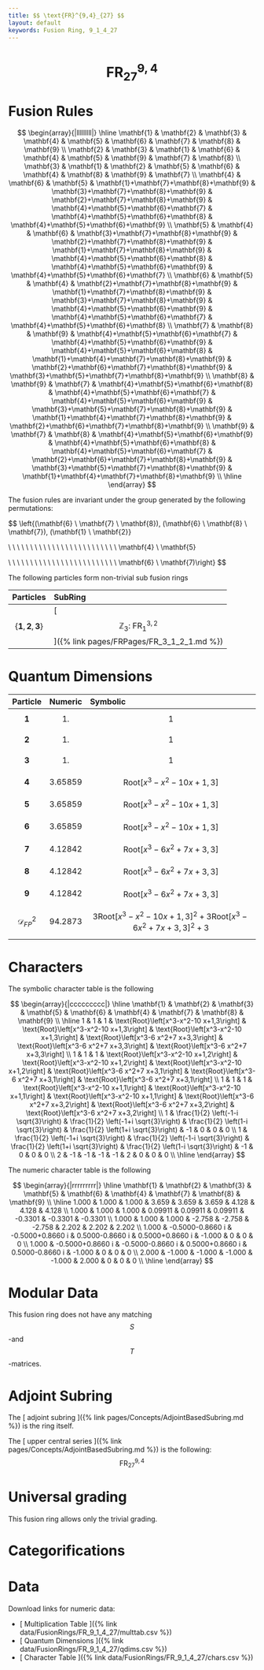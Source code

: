 ```yaml
---
title: $$ \text{FR}^{9,4}_{27} $$
layout: default
keywords: Fusion Ring, 9_1_4_27
---
```

# $$ \text{FR}^{9,4}_{27} $$


# Fusion Rules

$$
\begin{array}{|lllllllll|}
\hline
 \mathbf{1} & \mathbf{2} & \mathbf{3} & \mathbf{4} & \mathbf{5} & \mathbf{6} & \mathbf{7} & \mathbf{8} & \mathbf{9} \\
 \mathbf{2} & \mathbf{3} & \mathbf{1} & \mathbf{6} & \mathbf{4} & \mathbf{5} & \mathbf{9} & \mathbf{7} & \mathbf{8} \\
 \mathbf{3} & \mathbf{1} & \mathbf{2} & \mathbf{5} & \mathbf{6} & \mathbf{4} & \mathbf{8} & \mathbf{9} & \mathbf{7} \\
 \mathbf{4} & \mathbf{6} & \mathbf{5} & \mathbf{1}+\mathbf{7}+\mathbf{8}+\mathbf{9} & \mathbf{3}+\mathbf{7}+\mathbf{8}+\mathbf{9} & \mathbf{2}+\mathbf{7}+\mathbf{8}+\mathbf{9} & \mathbf{4}+\mathbf{5}+\mathbf{6}+\mathbf{7} & \mathbf{4}+\mathbf{5}+\mathbf{6}+\mathbf{8} & \mathbf{4}+\mathbf{5}+\mathbf{6}+\mathbf{9} \\
 \mathbf{5} & \mathbf{4} & \mathbf{6} & \mathbf{3}+\mathbf{7}+\mathbf{8}+\mathbf{9} & \mathbf{2}+\mathbf{7}+\mathbf{8}+\mathbf{9} & \mathbf{1}+\mathbf{7}+\mathbf{8}+\mathbf{9} & \mathbf{4}+\mathbf{5}+\mathbf{6}+\mathbf{8} & \mathbf{4}+\mathbf{5}+\mathbf{6}+\mathbf{9} & \mathbf{4}+\mathbf{5}+\mathbf{6}+\mathbf{7} \\
 \mathbf{6} & \mathbf{5} & \mathbf{4} & \mathbf{2}+\mathbf{7}+\mathbf{8}+\mathbf{9} & \mathbf{1}+\mathbf{7}+\mathbf{8}+\mathbf{9} & \mathbf{3}+\mathbf{7}+\mathbf{8}+\mathbf{9} & \mathbf{4}+\mathbf{5}+\mathbf{6}+\mathbf{9} & \mathbf{4}+\mathbf{5}+\mathbf{6}+\mathbf{7} & \mathbf{4}+\mathbf{5}+\mathbf{6}+\mathbf{8} \\
 \mathbf{7} & \mathbf{8} & \mathbf{9} & \mathbf{4}+\mathbf{5}+\mathbf{6}+\mathbf{7} & \mathbf{4}+\mathbf{5}+\mathbf{6}+\mathbf{9} & \mathbf{4}+\mathbf{5}+\mathbf{6}+\mathbf{8} & \mathbf{1}+\mathbf{4}+\mathbf{7}+\mathbf{8}+\mathbf{9} & \mathbf{2}+\mathbf{6}+\mathbf{7}+\mathbf{8}+\mathbf{9} & \mathbf{3}+\mathbf{5}+\mathbf{7}+\mathbf{8}+\mathbf{9} \\
 \mathbf{8} & \mathbf{9} & \mathbf{7} & \mathbf{4}+\mathbf{5}+\mathbf{6}+\mathbf{8} & \mathbf{4}+\mathbf{5}+\mathbf{6}+\mathbf{7} & \mathbf{4}+\mathbf{5}+\mathbf{6}+\mathbf{9} & \mathbf{3}+\mathbf{5}+\mathbf{7}+\mathbf{8}+\mathbf{9} & \mathbf{1}+\mathbf{4}+\mathbf{7}+\mathbf{8}+\mathbf{9} & \mathbf{2}+\mathbf{6}+\mathbf{7}+\mathbf{8}+\mathbf{9} \\
 \mathbf{9} & \mathbf{7} & \mathbf{8} & \mathbf{4}+\mathbf{5}+\mathbf{6}+\mathbf{9} & \mathbf{4}+\mathbf{5}+\mathbf{6}+\mathbf{8} & \mathbf{4}+\mathbf{5}+\mathbf{6}+\mathbf{7} & \mathbf{2}+\mathbf{6}+\mathbf{7}+\mathbf{8}+\mathbf{9} & \mathbf{3}+\mathbf{5}+\mathbf{7}+\mathbf{8}+\mathbf{9} & \mathbf{1}+\mathbf{4}+\mathbf{7}+\mathbf{8}+\mathbf{9} \\
\hline
\end{array}
$$


The fusion rules are invariant under the group generated by the following permutations:

$$ \left\{(\mathbf{6} \ \mathbf{7} \ \mathbf{8}), (\mathbf{6} \ \mathbf{8} \ \mathbf{7}), (\mathbf{1} \ \mathbf{2}}

 \  \  \  \  \  \  \  \  \  \  \  \  \  \  \  \  \  \  \  \  \  \  \  \  \   \mathbf{4} \ \mathbf{5}

 \  \  \  \  \  \  \  \  \  \  \  \  \  \  \  \  \  \  \  \  \  \  \  \  \   \mathbf{6} \ \mathbf{7)\right\} $$


The following particles form non-trivial sub fusion rings

| Particles | SubRing |
| :------ | :------ |
| $$ \{\mathbf{1},\mathbf{2},\mathbf{3}\} $$ | [ $$ \mathbb{Z}_3:\ \text{FR}^{3,2}_{1} $$ ]({% link pages/FRPages/FR_3_1_2_1.md %}) |


# Quantum Dimensions

| Particle | Numeric | Symbolic |
| :------ | :------ | :------ |
| $$ \mathbf{1} $$ | $$ 1. $$ | $$ 1 $$ |
| $$ \mathbf{2} $$ | $$ 1. $$ | $$ 1 $$ |
| $$ \mathbf{3} $$ | $$ 1. $$ | $$ 1 $$ |
| $$ \mathbf{4} $$ | $$ 3.65859 $$ | $$ \text{Root}\left[x^3-x^2-10 x+1,3\right] $$ |
| $$ \mathbf{5} $$ | $$ 3.65859 $$ | $$ \text{Root}\left[x^3-x^2-10 x+1,3\right] $$ |
| $$ \mathbf{6} $$ | $$ 3.65859 $$ | $$ \text{Root}\left[x^3-x^2-10 x+1,3\right] $$ |
| $$ \mathbf{7} $$ | $$ 4.12842 $$ | $$ \text{Root}\left[x^3-6 x^2+7 x+3,3\right] $$ |
| $$ \mathbf{8} $$ | $$ 4.12842 $$ | $$ \text{Root}\left[x^3-6 x^2+7 x+3,3\right] $$ |
| $$ \mathbf{9} $$ | $$ 4.12842 $$ | $$ \text{Root}\left[x^3-6 x^2+7 x+3,3\right] $$ |
| $$ \mathcal{D}_{FP}^2 $$ | $$ 94.2873 $$ | $$ 3 \text{Root}\left[x^3-x^2-10 x+1,3\right]^2+3 \text{Root}\left[x^3-6 x^2+7 x+3,3\right]^2+3 $$ |

# Characters

The symbolic character table is the following

$$
\begin{array}{|ccccccccc|}
\hline
 \mathbf{1} & \mathbf{2} & \mathbf{3} & \mathbf{5} & \mathbf{6} & \mathbf{4} & \mathbf{7} & \mathbf{8} & \mathbf{9} \\
\hline
 1 & 1 & 1 & \text{Root}\left[x^3-x^2-10 x+1,3\right] & \text{Root}\left[x^3-x^2-10 x+1,3\right] & \text{Root}\left[x^3-x^2-10 x+1,3\right] & \text{Root}\left[x^3-6 x^2+7 x+3,3\right] & \text{Root}\left[x^3-6 x^2+7 x+3,3\right] & \text{Root}\left[x^3-6 x^2+7 x+3,3\right] \\
 1 & 1 & 1 & \text{Root}\left[x^3-x^2-10 x+1,2\right] & \text{Root}\left[x^3-x^2-10 x+1,2\right] & \text{Root}\left[x^3-x^2-10 x+1,2\right] & \text{Root}\left[x^3-6 x^2+7 x+3,1\right] & \text{Root}\left[x^3-6 x^2+7 x+3,1\right] & \text{Root}\left[x^3-6 x^2+7 x+3,1\right] \\
 1 & 1 & 1 & \text{Root}\left[x^3-x^2-10 x+1,1\right] & \text{Root}\left[x^3-x^2-10 x+1,1\right] & \text{Root}\left[x^3-x^2-10 x+1,1\right] & \text{Root}\left[x^3-6 x^2+7 x+3,2\right] & \text{Root}\left[x^3-6 x^2+7 x+3,2\right] & \text{Root}\left[x^3-6 x^2+7 x+3,2\right] \\
 1 & \frac{1}{2} \left(-1-i \sqrt{3}\right) & \frac{1}{2} \left(-1+i \sqrt{3}\right) & \frac{1}{2} \left(1-i \sqrt{3}\right) & \frac{1}{2} \left(1+i \sqrt{3}\right) & -1 & 0 & 0 & 0 \\
 1 & \frac{1}{2} \left(-1+i \sqrt{3}\right) & \frac{1}{2} \left(-1-i \sqrt{3}\right) & \frac{1}{2} \left(1+i \sqrt{3}\right) & \frac{1}{2} \left(1-i \sqrt{3}\right) & -1 & 0 & 0 & 0 \\
 2 & -1 & -1 & -1 & -1 & 2 & 0 & 0 & 0 \\
\hline
\end{array}
$$

The numeric character table is the following

$$
\begin{array}{|rrrrrrrrr|}
\hline
 \mathbf{1} & \mathbf{2} & \mathbf{3} & \mathbf{5} & \mathbf{6} & \mathbf{4} & \mathbf{7} & \mathbf{8} & \mathbf{9} \\
\hline
 1.000 & 1.000 & 1.000 & 3.659 & 3.659 & 3.659 & 4.128 & 4.128 & 4.128 \\
 1.000 & 1.000 & 1.000 & 0.09911 & 0.09911 & 0.09911 & -0.3301 & -0.3301 & -0.3301 \\
 1.000 & 1.000 & 1.000 & -2.758 & -2.758 & -2.758 & 2.202 & 2.202 & 2.202 \\
 1.000 & -0.5000-0.8660 i & -0.5000+0.8660 i & 0.5000-0.8660 i & 0.5000+0.8660 i & -1.000 & 0 & 0 & 0 \\
 1.000 & -0.5000+0.8660 i & -0.5000-0.8660 i & 0.5000+0.8660 i & 0.5000-0.8660 i & -1.000 & 0 & 0 & 0 \\
 2.000 & -1.000 & -1.000 & -1.000 & -1.000 & 2.000 & 0 & 0 & 0 \\
\hline
\end{array}
$$

# Modular Data

This fusion ring does not have any matching $$ S $$-and $$ T $$-matrices.

# Adjoint Subring

The [ adjoint subring ]({% link pages/Concepts/AdjointBasedSubring.md %}) is the ring itself.

The [ upper central series ]({% link pages/Concepts/AdjointBasedSubring.md %}) is the following:
$$ \text{FR}^{9,4}_{27} $$

# Universal grading

This fusion ring allows only the trivial grading.

# Categorifications



# Data

Download links for numeric data:

* [ Multiplication Table ]({% link data/FusionRings/FR_9_1_4_27/multtab.csv %})
* [ Quantum Dimensions ]({% link data/FusionRings/FR_9_1_4_27/qdims.csv %})
* [ Character Table ]({% link data/FusionRings/FR_9_1_4_27/chars.csv %})